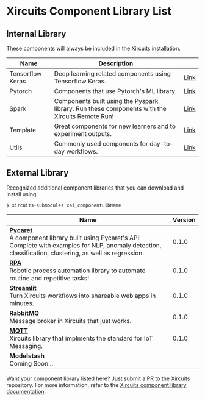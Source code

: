 # Xircuits Component Library List


## Internal Library

These components will always be included in the Xircuits installation.

| Name     | Description                                                                                    |                                                                                                                                                            |
| -------- | ---------------------------------------------------------------------------------------------- | -------------------------------------------------------------------------------------------------------------------------------------------------------------- |
| Tensorflow Keras | Deep learning related components using Tensorflow Keras.                                       | [Link](https://github.com/XpressAI/xircuits/tree/master/xai_components/xai_tensorflow_keras) |
| Pytorch  | Components that use Pytorch's ML library.                                                      | [Link](https://github.com/XpressAI/xircuits/tree/master/xai_components/xai_pytorch)   |
| Spark    | Components built using the Pyspark library. Run these components with the Xircuits Remote Run! | [Link](https://github.com/XpressAI/xircuits/tree/master/xai_components/xai_spark)       |
| Template | Great components for new learners and to experiment outputs.                                   | [Link](https://github.com/XpressAI/xircuits/tree/master/xai_components/xai_template) |
| Utils    | Commonly used components for day-to-day workflows.                                             | [Link](https://github.com/XpressAI/xircuits/tree/master/xai_components/xai_utils)       |


## External Library

Recognized additional component libraries that you can download and install using:

```
$ xircuits-submodules xai_componentLibName
```

| Name                                                                                                                                                                                                       | Version |
| ---------------------------------------------------------------------------------------------------------------------------------------------------------------------------------------------------------- | ------- |
| <b>[Pycaret](https://github.com/XpressAI/xai-pycaret)</b><br>A component library built using Pycaret's API! Complete with examples for NLP, anomaly detection, classification, clustering, as well as regression. | 0.1.0   |
| <b>[RPA](https://github.com/yuenherny/xai-rpa)</b><br>Robotic process automation library to automate routine and repetitive tasks!                                                                                | 0.1.0   |
| <b>[Streamlit](https://github.com/XpressAI/xai-streamlit)</b><br>Turn Xircuits workflows into shareable web apps in minutes.                                                                                                                                  | 0.1.0   |
| <b>[RabbitMQ](https://github.com/XpressAI/xai-rabbitmq)</b><br>Message broker in Xircuits that just works.                                                                                                                                                    | 0.1.0   |
| <b>[MQTT](https://github.com/XpressAI/xai-mqtt)</b><br>Xircuits library that implments the standard for IoT Messaging.                                                                                                                                    | 0.1.0   |
| <b>Modelstash</b><br>Coming Soon...             |

Want your component library listed here? Just submit a PR to the Xircuits repository. For more information, refer to the [Xircuits component library documentation](https://xircuits.io/docs/technical-concepts/xircuits-component-library).